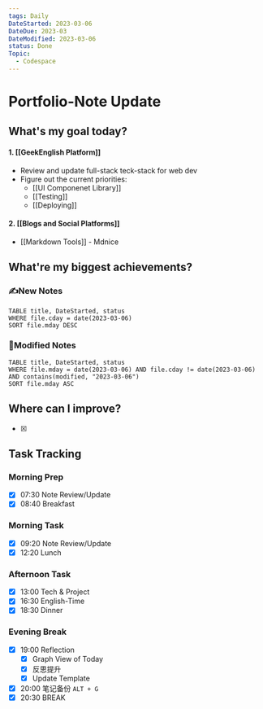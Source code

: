 ```yaml
---
tags: Daily
DateStarted: 2023-03-06
DateDue: 2023-03
DateModified: 2023-03-06
status: Done
Topic:
  - Codespace
---
```


# Portfolio-Note Update

## What's my goal today?

#### 1. [[GeekEnglish Platform]]

- Review and update full-stack teck-stack for web dev
- Figure out the current priorities:
  - [[UI Componenet Library]]
  - [[Testing]]
  - [[Deploying]]

#### 2. [[Blogs and Social Platforms]]

- [[Markdown Tools]] - Mdnice

## What're my biggest achievements?

### ✍️New Notes

```dataview
TABLE title, DateStarted, status
WHERE file.cday = date(2023-03-06)
SORT file.mday DESC
```

### 📝Modified Notes

```dataview
TABLE title, DateStarted, status
WHERE file.mday = date(2023-03-06) AND file.cday != date(2023-03-06) AND contains(modified, "2023-03-06")
SORT file.mday ASC
```

## Where can I improve?

- [x]

## Task Tracking

### Morning Prep

- [x] 07:30 Note Review/Update
- [x] 08:40 Breakfast

### Morning Task

- [x] 09:20 Note Review/Update
- [x] 12:20 Lunch

### Afternoon Task

- [x] 13:00 Tech & Project
- [x] 16:30 English-Time
- [x] 18:30 Dinner

### Evening Break

- [x] 19:00 Reflection
  - [x] Graph View of Today
  - [x] 反思提升
  - [x] Update Template
- [x] 20:00 笔记备份 `ALT + G`
- [x] 20:30 BREAK
